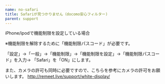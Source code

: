 ```yaml
---
name: no-safari
title: Safariが見つかりません（docomo安心フィルター)
parent: support
---
```


iPhone/ipodで機能制限を設定している場合


※機能制限を解除するために「機能制限パスコード」が必要です。

「設定」→「一般」→「機能制限」→「機能制限を設定」→「機能制限パスコード」を入力→ 「Safari」を「ON」にします。


また、カメラの許可も同時に必要ですので、こちらを参考にカメラの許可をお願いします。
http://remeet.live/support/white-display/
